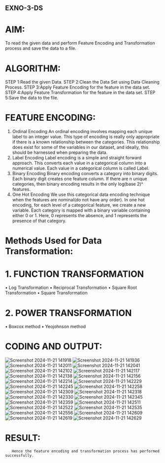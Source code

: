 ## EXNO-3-DS

# AIM:
To read the given data and perform Feature Encoding and Transformation process and save the data to a file.

# ALGORITHM:
STEP 1:Read the given Data.
STEP 2:Clean the Data Set using Data Cleaning Process.
STEP 3:Apply Feature Encoding for the feature in the data set.
STEP 4:Apply Feature Transformation for the feature in the data set.
STEP 5:Save the data to the file.

# FEATURE ENCODING:
1. Ordinal Encoding
An ordinal encoding involves mapping each unique label to an integer value. This type of encoding is really only appropriate if there is a known relationship between the categories. This relationship does exist for some of the variables in our dataset, and ideally, this should be harnessed when preparing the data.
2. Label Encoding
Label encoding is a simple and straight forward approach. This converts each value in a categorical column into a numerical value. Each value in a categorical column is called Label.
3. Binary Encoding
Binary encoding converts a category into binary digits. Each binary digit creates one feature column. If there are n unique categories, then binary encoding results in the only log(base 2)ⁿ features.
4. One Hot Encoding
We use this categorical data encoding technique when the features are nominal(do not have any order). In one hot encoding, for each level of a categorical feature, we create a new variable. Each category is mapped with a binary variable containing either 0 or 1. Here, 0 represents the absence, and 1 represents the presence of that category.

# Methods Used for Data Transformation:
  # 1. FUNCTION TRANSFORMATION
• Log Transformation
• Reciprocal Transformation
• Square Root Transformation
• Square Transformation
  # 2. POWER TRANSFORMATION
• Boxcox method
• Yeojohnson method

# CODING AND OUTPUT:
![Screenshot 2024-11-21 141918](https://github.com/user-attachments/assets/cdc75e83-78a3-4dea-a16a-6ff210adfec1)
![Screenshot 2024-11-21 141936](https://github.com/user-attachments/assets/daeec6d1-5429-4084-a9a1-e1403c1f72c6)
![Screenshot 2024-11-21 142011](https://github.com/user-attachments/assets/33c5bed5-349a-4734-b55a-7cc97e47588c)
![Screenshot 2024-11-21 142041](https://github.com/user-attachments/assets/cfbe8359-ac93-4406-bcf2-c15e1f5181f7)
![Screenshot 2024-11-21 142102](https://github.com/user-attachments/assets/921c5c68-ba03-45f0-b5f2-b1c5c9491a92)
![Screenshot 2024-11-21 142117](https://github.com/user-attachments/assets/0402386b-99a9-46dc-a43b-4bfcc224dcde)
![Screenshot 2024-11-21 142138](https://github.com/user-attachments/assets/ad8426f2-39d3-4860-9ba7-3b37b9a3037b)
![Screenshot 2024-11-21 142156](https://github.com/user-attachments/assets/e076c3d6-e585-4e0d-9613-3204db5b8051)
![Screenshot 2024-11-21 142214](https://github.com/user-attachments/assets/3492362c-d586-4aa2-8a85-f6729486159a)
![Screenshot 2024-11-21 142229](https://github.com/user-attachments/assets/8987e4f6-48fd-43b7-b631-5a7d2926e487)
![Screenshot 2024-11-21 142245](https://github.com/user-attachments/assets/9de1b712-949a-4e87-8ad2-e8bd6c4c984e)
![Screenshot 2024-11-21 142258](https://github.com/user-attachments/assets/4082b6a8-de09-479d-a84a-427a3fde818a)
![Screenshot 2024-11-21 142309](https://github.com/user-attachments/assets/98e4955d-39a3-4062-9b9c-3a984822ab33)
![Screenshot 2024-11-21 142318](https://github.com/user-attachments/assets/32105736-1033-41fe-8ef8-7cf1192a268b)
![Screenshot 2024-11-21 142330](https://github.com/user-attachments/assets/9a674597-328f-4025-87e7-a6651e378b6b)
![Screenshot 2024-11-21 142345](https://github.com/user-attachments/assets/bf8a4181-b9ee-4b9a-b7fd-166cea69708c)
![Screenshot 2024-11-21 142359](https://github.com/user-attachments/assets/059c2bd9-109e-4efc-976a-dbb528667ecc)
![Screenshot 2024-11-21 142511](https://github.com/user-attachments/assets/af38eea5-1f07-4b38-adcc-0cb2962582aa)
![Screenshot 2024-11-21 142522](https://github.com/user-attachments/assets/144b123e-754c-4fb9-93b0-c2670e3b0c41)
![Screenshot 2024-11-21 142535](https://github.com/user-attachments/assets/b0eb8478-f5f3-4ae1-9c60-863d129f8262)
![Screenshot 2024-11-21 142556](https://github.com/user-attachments/assets/9c92142b-a5e1-46cf-93be-a384711580b9)
![Screenshot 2024-11-21 142609](https://github.com/user-attachments/assets/0366993e-17f3-440c-ad77-edb9c1bec00c)
![Screenshot 2024-11-21 142619](https://github.com/user-attachments/assets/5addce67-bcc4-46b0-bce5-67d7456c7f57)
![Screenshot 2024-11-21 142629](https://github.com/user-attachments/assets/ca8b0f5d-389c-45fb-94a5-a4b44d16cbd3)
# RESULT:
       Hence the feature encoding and transformation process has performed successfully.

       

